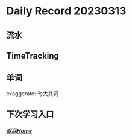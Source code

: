 
Daily Record 20230313
=====================

## 流水



## TimeTracking



## 单词

exaggerate: 夸大其词



## 下次学习入口



##### [返回Home](../../../README.md)


